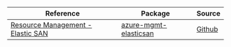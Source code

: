 | Reference | Package | Source |
|---|---|---|
|[Resource Management -  Elastic SAN](mgmt-elasticsan-readme.md)|[azure-mgmt-elasticsan](https://pypi.org/project/azure-mgmt-elasticsan)|[Github](https://github.com/Azure/azure-sdk-for-python/blob/main/sdk/elasticsan/azure-mgmt-elasticsan)|
